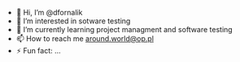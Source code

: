 - 👋 Hi, I’m @dfornalik
- 👀 I’m interested in sotware testing 
- 🌱 I’m currently learning project managment and software testing
- 📫 How to reach me around.world@op.pl
- ⚡ Fun fact: ...

<!---
dfornalik/dfornalik is a ✨ special ✨ repository because its `README.md` (this file) appears on your GitHub profile.
You can click the Preview link to take a look at your changes.
--->
